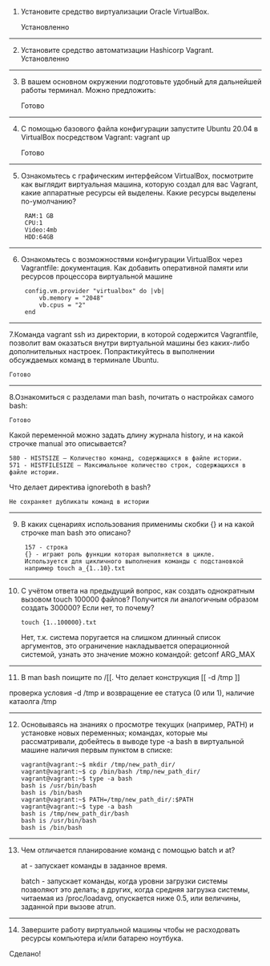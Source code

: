 1. Установите средство виртуализации Oracle VirtualBox.

    Установленно 
---
2. Установите средство автоматизации Hashicorp Vagrant.
    Установленно 
---
3. В вашем основном окружении подготовьте удобный для дальнейшей работы терминал. Можно предложить:

    Готово

---
4. С помощью базового файла конфигурации запустите Ubuntu 20.04 в VirtualBox посредством Vagrant:
vagrant up

    Готово

---
5. Ознакомьтесь с графическим интерфейсом VirtualBox, посмотрите как выглядит виртуальная машина, которую создал для вас Vagrant, какие аппаратные ресурсы ей выделены. Какие ресурсы выделены по-умолчанию?

        RAM:1 GB
        CPU:1
        Video:4mb
        HDD:64GB 

---
6. Ознакомьтесь с возможностями конфигурации VirtualBox через Vagrantfile: документация. Как добавить оперативной памяти или ресурсов процессора виртуальной машине

        config.vm.provider "virtualbox" do |vb|
            vb.memory = "2048"
            vb.cpus = "2"
        end

---

7.Команда vagrant ssh из директории, в которой содержится Vagrantfile, позволит вам оказаться внутри виртуальной машины без каких-либо дополнительных настроек. Попрактикуйтесь в выполнении обсуждаемых команд в терминале Ubuntu.

    Готово

---
8.Ознакомиться с разделами man bash, почитать о настройках самого bash:

    Готово


Какой переменной можно задать длину журнала history, и на какой строчке manual это описывается?

    580 - HISTSIZE — Количество команд, содержащихся в файле истории.
    571 - HISTFILESIZE — Максимальное количество строк, содержащихся в файле истории.

Что делает директива ignoreboth в bash?

    Не сохраняет дубликаты команд в истории

--- 
9. В каких сценариях использования применимы скобки {} и на какой строчке man bash это описано?

        157 - строка
        {} - играют роль функции которая выполняется в цикле.
        Используется для цикличного выполнения команды с подстановкой 
        например touch a_{1..10}.txt
---

10. С учётом ответа на предыдущий вопрос, как создать однократным вызовом touch 100000 файлов? Получится ли аналогичным образом создать 300000? Если нет, то почему?

        touch {1..100000}.txt

    Нет, т.к. система поругается на слишком длинный список аргументов, это ограничение накладывается операционной системой,
    узнать это значение можно командой:
    getconf ARG_MAX

---
11. В man bash поищите по /\[\[. Что делает конструкция [[ -d /tmp ]]

проверка условия -d /tmp и возвращение ее статуса (0 или 1), наличие катаолга /tmp

---
12. Основываясь на знаниях о просмотре текущих (например, PATH) и установке новых переменных; командах, которые мы рассматривали, добейтесь в выводе type -a bash в виртуальной машине наличия первым пунктом в списке:

        vagrant@vagrant:~$ mkdir /tmp/new_path_dir/
        vagrant@vagrant:~$ cp /bin/bash /tmp/new_path_dir/
        vagrant@vagrant:~$ type -a bash
        bash is /usr/bin/bash
        bash is /bin/bash
        vagrant@vagrant:~$ PATH=/tmp/new_path_dir/:$PATH
        vagrant@vagrant:~$ type -a bash
        bash is /tmp/new_path_dir/bash
        bash is /usr/bin/bash
        bash is /bin/bash

---
13. Чем отличается планирование команд с помощью batch и at?

    at - запускает команды в заданное время.

    batch - запускает команды, когда уровни загрузки системы позволяют это делать; в других, когда средняя загрузка системы, читаемая из /proc/loadavg, опускается ниже 0.5, или величины, заданной при вызове atrun.

---
14. Завершите работу виртуальной машины чтобы не расходовать ресурсы компьютера и/или батарею ноутбука.

Сделано!
